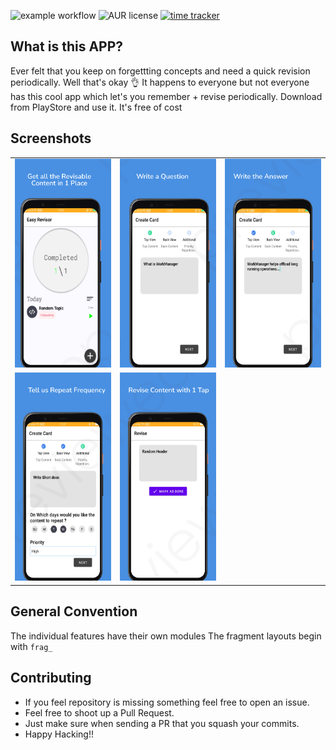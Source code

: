 ![example workflow](https://github.com/RaghavAwasthi/Template/actions/workflows/check.yaml/badge.svg)
![AUR license](https://img.shields.io/aur/license/android-studio)
[![time tracker](https://wakatime.com/badge/github/RaghavAwasthi/QuickReviser.svg)](https://wakatime.com/badge/github/RaghavAwasthi/QuickReviser)


## What is this APP?
 Ever felt that you keep on forgettting concepts and need a quick revision periodically.
 Well that's okay 👌 It happens to everyone but not everyone has this cool app which let's you remember + revise periodically.
 Download from PlayStore and use it. It's free of cost
 
 
 ## Screenshots
| | | |
|:-------------------------:|:-------------------------:|:-------------------------:|
|![IMG1](https://github.com/RaghavAwasthi/QuickReviser/blob/master/screenshots/image1.jpeg) |  ![IMG1](https://github.com/RaghavAwasthi/QuickReviser/blob/master/screenshots/image2.jpeg) | ![IMG1](https://github.com/RaghavAwasthi/QuickReviser/blob/master/screenshots/image3.jpeg)|
|![IMG1](https://github.com/RaghavAwasthi/QuickReviser/blob/master/screenshots/image4.jpeg) |  ![IMG1](https://github.com/RaghavAwasthi/QuickReviser/blob/master/screenshots/image5.jpeg) | 
 
 ##  General Convention 
 The individual features have their own modules
 The fragment layouts begin with `frag_`
 

## Contributing
- If you feel repository is missing something feel free to open an issue.
- Feel free to shoot up a Pull Request.
- Just make sure when sending a PR that you squash your commits.
- Happy Hacking!! 

